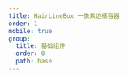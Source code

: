 ```yaml
---
title: HairLineBox 一像素边框容器
order: 1
mobile: true
group:
  title: 基础组件
  order: 0
  path: base
---
```


<code src="../demo/HairLineBox.jsx"></code>
<API src="../src/HairLineBox.tsx"></API>
